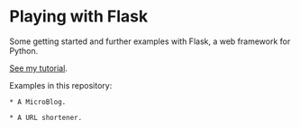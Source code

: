 Playing with Flask
===================

Some getting started and further examples with Flask, a web framework for Python.

[See my tutorial](https://mariwahl.hackpad.com/My-notes-on-Flask-WATyr1XGlm4).

Examples in this repository:

    * A MicroBlog.

    * A URL shortener.